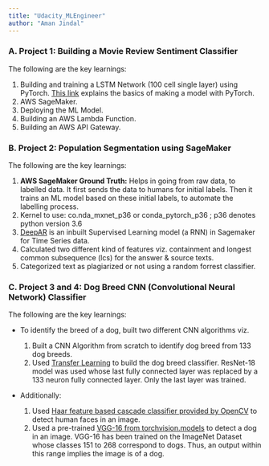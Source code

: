 ```yaml
---
title: "Udacity_MLEngineer"
author: "Aman Jindal"
---
```


### A. Project 1: Building a Movie Review Sentiment Classifier

The following are the key learnings:

1. Building and training a LSTM Network (100 cell single layer) using PyTorch. <a href="https://pythonprogramming.net/training-deep-learning-neural-network-pytorch/" target="_blank">This link</a> explains the basics of making a model with PyTorch.
2. AWS SageMaker.
3. Deploying the ML Model.
4. Building an AWS Lambda Function.
5. Building an AWS API Gateway.
  
### B. Project 2: Population Segmentation using SageMaker

The following are the key learnings:

1. **AWS SageMaker Ground Truth:** Helps in going from raw data, to labelled data. It first sends the data to humans for initial labels. Then it trains an ML model based on these initial labels, to automate the labelling process. 
2. Kernel to use: co.nda_mxnet_p36 or conda_pytorch_p36 ; p36 denotes python version 3.6 
3. <a href="https://docs.aws.amazon.com/sagemaker/latest/dg/deepar_how-it-works.html" target="_blank">DeepAR</a> is an inbuilt Supervised Learning model (a RNN) in Sagemaker for Time Series data.  
4. Calculated two different kind of features viz. containment and longest common subsequence (lcs) for the answer & source texts.
5. Categorized text as plagiarized or not using a random forrest classifier.

### C. Project 3 and 4: Dog Breed CNN (Convolutional Neural Network) Classifier

The following are the key learnings:

- To identify the breed of a dog, built two different CNN algorithms viz.
  1. Built a CNN Algorithm from scratch to identify dog breed from 133 dog breeds.
  2. Used <a href="https://pytorch.org/tutorials/beginner/transfer_learning_tutorial.html" target="_blank">Transfer Learning</a> to build the dog breed classifier. ResNet-18 model was used whose last fully connected layer was replaced by a 133 neuron fully connected layer. Only the last layer was trained.

- Additionally:   
  1. Used <a href='https://docs.opencv.org/master/db/d28/tutorial_cascade_classifier.html' target="_blank">Haar feature based cascade classifier provided by OpenCV</a> to detect human faces in an image.
  2. Used a pre-trained <a href="https://pytorch.org/vision/stable/models.html" target="_blank">VGG-16 from torchvision.models</a> to detect a dog in an image. VGG-16 has been trained on the ImageNet Dataset whose classes 151 to 268 correspond to dogs. Thus, an output within this range implies the image is of a dog. 